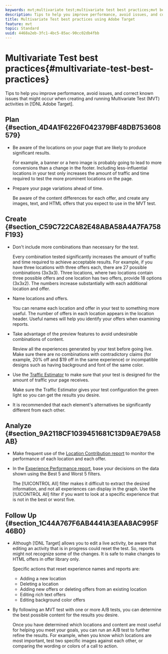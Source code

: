 ```yaml
---
keywords: mvt;multivariate test;multivariate test best practices;mvt best practices;mvt combinations;mvt reports
description: Tips to help you improve performance, avoid issues, and correct known issues that might occur when creating and running Multivariate Test activities in Adobe Target.
title: Multivariate Test best practices using Adobe Target
feature: mvt
topic: Standard
uuid: 4468a2eb-3fc1-4bc5-85ac-90cc02db4fbb
---
```


# Multivariate Test best practices{#multivariate-test-best-practices}

Tips to help you improve performance, avoid issues, and correct known issues that might occur when creating and running Multivariate Test (MVT) activities in [!DNL Adobe Target].

## Plan {#section_4D4A1F6226F042379BF48DB753608579}

* Be aware of the locations on your page that are likely to produce significant results.

  For example, a banner or a hero image is probably going to lead to more conversions than a change in the footer. Including less-influential locations in your test only increases the amount of traffic and time required to test the more prominent locations on the page. 
* Prepare your page variations ahead of time.

  Be aware of the content differences for each offer, and create any images, text, and HTML offers that you expect to use in the MVT test.

## Create {#section_C59C722CA82E48ABA58A4A7FA758F193}

* Don't include more combinations than necessary for the test.

  Every combination tested significantly increases the amount of traffic and time required to achieve acceptable results. For example, if you have three locations with three offers each, there are 27 possible combinations (3x3x3). Three locations, where two locations contain three possible offers and one location has two offers, provide 18 options (3x3x2). The numbers increase substantially with each additional location and offer. 

* Name locations and offers.

  You can rename each location and offer in your test to something more useful. The number of offers in each location appears in the location header. Useful names will help you identify your offers when examining reports.

* Take advantage of the preview features to avoid undesirable combinations of content.

  Review all the experiences generated by your test before going live. Make sure there are no combinations with contradictory claims (for example, 20% off and $19 off in the same experience) or incompatible designs such as having background and font of the same color. 

* Use the [Traffic Estimator](/help/c-activities/c-multivariate-testing/t-create-multivariate-test/traffic-estimator.md) to make sure that your test is designed for the amount of traffic your page receives.

  Make sure the Traffic Estimator gives your test configuration the green light so you can get the results you desire. 
* It is recommended that each element's alternatives be significantly different from each other.

## Analyze {#section_9A2118CF1039451681C13D9AE79A58AB}

* Make frequent use of the [Location Contribution report](/help/c-reports/location-contribution-report.md) to monitor the performance of each location and each offer. 
* In the [Experience Performance report](/help/c-reports/experience-performance-report.md), base your decisions on the data shown using the Best 5 and Worst 5 filters.

  The [!UICONTROL All] filter makes it difficult to extract the desired information, and not all experiences can display in the graph. Use the [!UICONTROL All] filter if you want to look at a specific experience that is not in the best or worst five.

## Follow Up {#section_1C44A767F6AB4441A3EAA8AC995F46B0}

* Although [!DNL Target] allows you to edit a live activity, be aware that editing an activity that is in progress could reset the test. So, reports might not recognize some of the changes. It is safe to make changes to HTML offers in offer library only.

  Specific actions that reset experience names and reports are:

    * Adding a new location 
    * Deleting a location 
    * Adding new offers or deleting offers from an existing location 
    * Editing rich text offers 
    * Editing background color offers

* By following an MVT test with one or more A/B tests, you can determine the best possible content for the results you desire.

  Once you have determined which locations and content are most useful for helping you meet your goals, you can run an A/B test to further refine the results. For example, when you know which locations are most important, test two specific images against each other, or comparing the wording or colors of a call to action.

